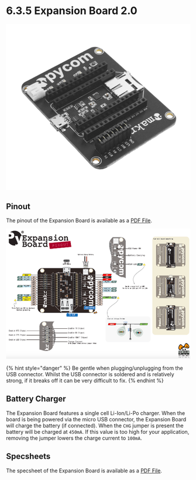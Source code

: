 # 6.3.5 Expansion Board 2.0

![](../../.gitbook/assets/expansion2.png)

## Pinout

The pinout of the Expansion Board is available as a [PDF File](https://github.com/pycom/pycom-docs/tree/37661883902849b1a931ee273a23ae8e0f3d773e/chapter/datasheets/downloads/expansion2-pinout.pdf).

[![](../../.gitbook/assets/expansion2-pinout.png)](https://github.com/pycom/pycom-docs/tree/37661883902849b1a931ee273a23ae8e0f3d773e/chapter/datasheets/downloads/expansion2-pinout.pdf)

{% hint style="danger" %}
Be gentle when plugging/unplugging from the USB connector. Whilst the USB connector is soldered and is relatively strong, if it breaks off it can be very difficult to fix.
{% endhint %}

## Battery Charger

The Expansion Board features a single cell Li-Ion/Li-Po charger. When the board is being powered via the micro USB connector, the Expansion Board will charge the battery \(if connected\). When the `CHG` jumper is present the battery will be charged at `450mA`. If this value is too high for your application, removing the jumper lowers the charge current to `100mA`.

## Specsheets

The specsheet of the Expansion Board is available as a [PDF File](https://github.com/pycom/pycom-docs/tree/37661883902849b1a931ee273a23ae8e0f3d773e/chapter/datasheets/downloads/expansion2-specsheet.pdf).


